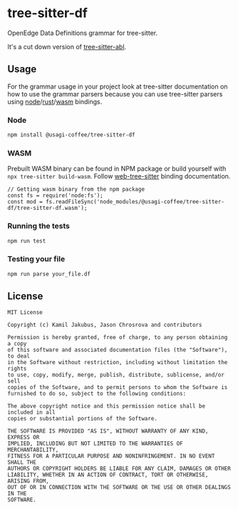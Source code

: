 # tree-sitter-df

OpenEdge Data Definitions grammar for tree-sitter.

It's a cut down version of [tree-sitter-abl](https://github.com/usagi-coffee/tree-sitter-abl).

## Usage

For the grammar usage in your project look at tree-sitter documentation on how to use the grammar parsers because you can use tree-sitter parsers using [node](https://github.com/tree-sitter/node-tree-sitter)/[rust](https://github.com/tree-sitter/tree-sitter/tree/master/lib/binding_rust)/[wasm](https://github.com/tree-sitter/tree-sitter/tree/master/lib/binding_web) bindings.

### Node

```bash
npm install @usagi-coffee/tree-sitter-df
```

### WASM

Prebuilt WASM binary can be found in NPM package or build yourself with `npx tree-sitter build-wasm`.
Follow [web-tree-sitter](https://github.com/tree-sitter/tree-sitter/tree/master/lib/binding_web) binding documentation.

```
// Getting wasm binary from the npm package
const fs = require('node:fs');
const mod = fs.readFileSync('node_modules/@usagi-coffee/tree-sitter-df/tree-sitter-df.wasm');
```

### Running the tests

```bash
npm run test
```

### Testing your file

```bash
npm run parse your_file.df
```

## License

```LICENSE
MIT License

Copyright (c) Kamil Jakubus, Jason Chrosrova and contributors

Permission is hereby granted, free of charge, to any person obtaining a copy
of this software and associated documentation files (the "Software"), to deal
in the Software without restriction, including without limitation the rights
to use, copy, modify, merge, publish, distribute, sublicense, and/or sell
copies of the Software, and to permit persons to whom the Software is
furnished to do so, subject to the following conditions:

The above copyright notice and this permission notice shall be included in all
copies or substantial portions of the Software.

THE SOFTWARE IS PROVIDED "AS IS", WITHOUT WARRANTY OF ANY KIND, EXPRESS OR
IMPLIED, INCLUDING BUT NOT LIMITED TO THE WARRANTIES OF MERCHANTABILITY,
FITNESS FOR A PARTICULAR PURPOSE AND NONINFRINGEMENT. IN NO EVENT SHALL THE
AUTHORS OR COPYRIGHT HOLDERS BE LIABLE FOR ANY CLAIM, DAMAGES OR OTHER
LIABILITY, WHETHER IN AN ACTION OF CONTRACT, TORT OR OTHERWISE, ARISING FROM,
OUT OF OR IN CONNECTION WITH THE SOFTWARE OR THE USE OR OTHER DEALINGS IN THE
SOFTWARE.
```
